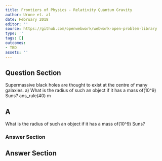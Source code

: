 ```yaml
---
title: Frontiers of Physics - Relativity Quantum Gravity
author: Urone et. al
date: February 2018
editor: ''
source: https://github.com/openwebwork/webwork-open-problem-library
type: ''
tags: []
outcomes:
- TBD
assets: ''
---
```


## Question Section 

Supermassive black holes are thought to exist at the centre of many galaxies. 
a) What is the radius of such an object if it has a mass of(10^9) Suns?
ans_rule(40) m
## A
What is the radius of such an object if it has a mass of(10^9) Suns?
### Answer Section


## Answer Section

